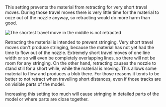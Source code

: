 This setting prevents the material from retracting for very short travel moves. During those travel moves there is very little time for the material to ooze out of the nozzle anyway, so retracting would do more harm than good.

![The shortest travel move in the middle is not retracted](retraction_min_travel.png)

Retracting the material is intended to prevent stringing. Very short travel moves don't produce stringing, because the material has not yet had the time to flow out of the nozzle. Extremely short travel moves of one line width or so will even be completely overlapping lines, so there will not be room for any stringing. On the other hand, retracting causes the nozzle to stand still for a short while, while the material is moving. This allows some material to flow and produces a blob there. For those reasons it tends to be better to not retract when travelling short distances, even if those tracks are on visible parts of the model.

Increasing this setting too much will cause stringing in detailed parts of the model or where parts are close together.